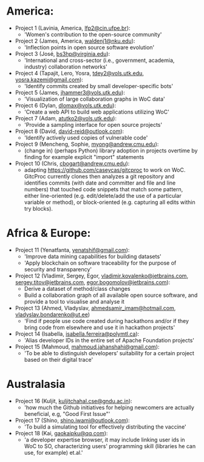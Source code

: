 # America:
* Project 1 (Lavinia, America, lfp2@cin.ufpe.br):
  * 'Women's contribution to the open-source community'
* Project 2 (James, America, waldenj1@nku.edu):
  * 'Inflection points in open source software evolution'
* Project 3 (José, bs3hp@virginia.edu):
  * 'International and cross-sector (i.e., government, academia, industry) collaboration networks'
* Project 4 (Tapajit, Lero, Yosra, tdey2@vols.utk.edu, yosra.kazemi@gmail.com):
  * 'Identify commits created by small developer-specific bots'
* Project 5 (James, jhammer3@vols.utk.edu):
  * 'Visualization of large collaboration graphs in WoC data'
* Project 6 (Dylan, dlomax@vols.utk.edu):
  * 'Create a web API to build web applications utilizing WoC'
* Project 7 (Adam, atutko2@vols.utk.edu):
  * 'Provide a sampling interface for open source projects'
* Project 8 (David, david-reid@outlook.com):
  * 'Identify actively used copies of vulnerable code'
* Project 9 (Mencheng, Sophie, myong@andrew.cmu.edu):
  * (change in) (perhaps Python) library adoption in projects overtime by finding for example explicit "import" statements
* Project 10 (Chris, cbogart@andrew.cmu.edu):
  * adapting https://github.com/caseycas/gitcproc to work on WoC.  GitcProc currently clones then analyzes a git repository and identifies commits (with date and committer and file and line numbers) that touched code snippets that match some pattern, either line-oriented (e.g. edit/delete/add the use of a particular variable or method), or block-oriented (e.g. capturing all edits within try blocks).

# Africa & Europe:
* Project 11 (Yenatfanta, yenatshif@gmail.com):
  * 'Improve data mining capabilities for building datasets'
  * 'Apply blockchain on software traceability for the purpose of security and transparency'
* Project 12 (Vladimir, Sergey, Egor, vladimir.kovalenko@jetbrains.com, sergey.titov@jetbrains.com, egor.bogomolov@jetbrains.com):
  * Derive a dataset of method/class changes
  * Build a collaboration graph of all available open source  software, and provide a tool to visualise and analyse it
* Project 13 (Ahmed, Vladyslav, ahmedsamir_imam@hotmail.com, vladyslav.bondarenko@ut.ee)
  * 'Find if people use code created during hackathons and/or if they bring code from elsewhere and use it in hackathon projects'
* Project 14 (Isabella, isabella.ferreira@polymtl.ca):
  * 'Alias developer IDs in the entire set of Apache Foundation projects'
* Project 15 (Mahmoud, mahmoud.jahanshahi@gmail.com):
  * 'To be able to distinguish developers’ suitability for a certain project based on their digital trace'

# Australasia
* Project 16 (Kuljit, kuljitchahal.cse@gndu.ac.in):
  * 'how much the Github initiatives for helping newcomers are actually beneficial, e.g, "Good First Issue"'
* Project 17 (Shino, shino.iwami@outlook.com):
  * 'To build a simulating tool for effectively distributing the vaccine'
* Project 18 (Kai, gaokaipku@qq.com):
  * 'a developer expertise browser, it may include linking user ids in WoC to SO, characterizing users' programming skill (libraries he can use, for example) et.al.'
